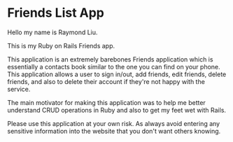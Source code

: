 # Friends List App

Hello my name is Raymond Liu.

This is my Ruby on Rails Friends app. 

This application is an extremely barebones Friends application which is essentially a contacts book similar to the one you can find on your phone. This application allows a user to sign in/out, add friends, edit friends, delete friends, and also to delete their account if they're not happy with the service. 

The main motivator for making this application was to help me better understand CRUD operations in Ruby and also to get my feet wet with Rails. 

Please use this application at your own risk. As always avoid entering any sensitive information into the website that you don't want others knowing.